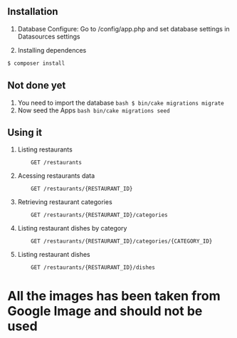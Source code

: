 ## Installation

1. Database Configure:
Go to /config/app.php and set database settings in Datasources settings

2. Installing dependences
```bash
$ composer install
```
## Not done yet
1. You  need to import the database
        ```bash
        $ bin/cake migrations migrate
        ```
2. Now seed the Apps
        ```bash
        bin/cake migrations seed
        ```
## Using it
1. Listing restaurants
	```
		GET /restaurants
	```
2. Acessing restaurants data
	```
		GET /restaurants/{RESTAURANT_ID}
	```
3. Retrieving restaurant categories
	```
		GET /restaurants/{RESTAURANT_ID}/categories
	```
3. Listing restaurant dishes by category
	```
		GET /restaurants/{RESTAURANT_ID}/categories/{CATEGORY_ID}
	```
3. Listing restaurant dishes
	```
		GET /restaurants/{RESTAURANT_ID}/dishes
	```

# All the images has been taken from Google Image and should not be used

